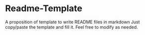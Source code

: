 # Readme-Template

A proposition of template to write README files in markdown
Just copy/paste the template and fill it. Feel free to modify as needed.
